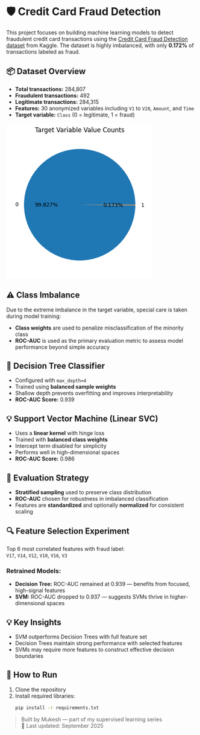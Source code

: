 # 🛡️ Credit Card Fraud Detection

This project focuses on building machine learning models to detect fraudulent credit card transactions using the [Credit Card Fraud Detection dataset](https://www.kaggle.com/datasets/mlg-ulb/creditcardfraud) from Kaggle. The dataset is highly imbalanced, with only **0.172%** of transactions labeled as fraud.

## 📦 Dataset Overview

- **Total transactions:** 284,807  
- **Fraudulent transactions:** 492  
- **Legitimate transactions:** 284,315  
- **Features:** 30 anonymized variables including `V1` to `V28`, `Amount`, and `Time`  
- **Target variable:** `Class` (0 = legitimate, 1 = fraud)
  
![plot](https://github.com/Mukesh-2005/Coursera-ML-Labs/blob/main/Supervised-Learning/SVM%20&%20Decision%20Tree/graphs/fraud%20Detection.png?raw=true)

## ⚠️ Class Imbalance

Due to the extreme imbalance in the target variable, special care is taken during model training:

- **Class weights** are used to penalize misclassification of the minority class  
- **ROC-AUC** is used as the primary evaluation metric to assess model performance beyond simple accuracy

## 🌳 Decision Tree Classifier

- Configured with `max_depth=4`  
- Trained using **balanced sample weights**  
- Shallow depth prevents overfitting and improves interpretability  
- **ROC-AUC Score:** 0.939

## 💡 Support Vector Machine (Linear SVC)

- Uses a **linear kernel** with hinge loss  
- Trained with **balanced class weights**  
- Intercept term disabled for simplicity  
- Performs well in high-dimensional spaces  
- **ROC-AUC Score:** 0.986

## 🧪 Evaluation Strategy

- **Stratified sampling** used to preserve class distribution  
- **ROC-AUC** chosen for robustness in imbalanced classification  
- Features are **standardized** and optionally **normalized** for consistent scaling

## 🔍 Feature Selection Experiment

Top 6 most correlated features with fraud label:  
`V17`, `V14`, `V12`, `V10`, `V16`, `V3`

### Retrained Models:

- **Decision Tree:** ROC-AUC remained at 0.939 — benefits from focused, high-signal features  
- **SVM:** ROC-AUC dropped to 0.937 — suggests SVMs thrive in higher-dimensional spaces

## 💡 Key Insights

- SVM outperforms Decision Trees with full feature set  
- Decision Trees maintain strong performance with selected features  
- SVMs may require more features to construct effective decision boundaries

## 🚀 How to Run

1. Clone the repository  
2. Install required libraries:  
   ```bash
   pip install -r requirements.txt


> Built by Mukesh — part of my supervised learning series  
> 📅 Last updated: September 2025
